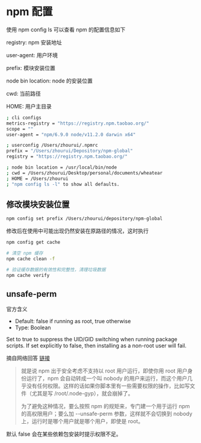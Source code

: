 # npm 配置

使用 npm config ls 可以查看 npm 的配置信息如下

registry: npm 安装地址

user-agent: 用户环境

prefix: 模块安装位置

node bin location: node 的安装位置

cwd: 当前路径

HOME: 用户主目录

```bash
; cli configs
metrics-registry = "https://registry.npm.taobao.org/"
scope = ""
user-agent = "npm/6.9.0 node/v11.2.0 darwin x64"

; userconfig /Users/zhourui/.npmrc
prefix = "/Users/zhourui/Depository/npm-global"
registry = "https://registry.npm.taobao.org/"

; node bin location = /usr/local/bin/node
; cwd = /Users/zhourui/Desktop/personal/documents/wheatear
; HOME = /Users/zhourui
; "npm config ls -l" to show all defaults.
```

## 修改模块安装位置

```bash
npm config set prefix /Users/zhourui/depository/npm-global
```

修改后在使用中可能出现仍然安装在原路径的情况，这时执行

```bash
npm config get cache

# 清空 npm 缓存
npm cache clean -f

# 验证缓存数据的有效性和完整性，清理垃圾数据
npm cache verify
```

## unsafe-perm

官方含义

- Default: false if running as root, true otherwise
- Type: Boolean

Set to true to suppress the UID/GID switching when running package scripts. If set explicitly to false, then installing as a non-root user will fail.

摘自网络回答 [链接](https://segmentfault.com/q/1010000019365121)

> 就是说 npm 出于安全考虑不支持以 root 用户运行，即使你用 root 用户身份运行了，npm 会自动转成一个叫 nobody 的用户来运行，而这个用户几乎没有任何权限。这样的话如果你脚本里有一些需要权限的操作，比如写文件（尤其是写 /root/.node-gyp），就会崩掉了。
>
> 为了避免这种情况，要么按照 npm 的规矩来，专门建一个用于运行 npm 的高权限用户；要么加 --unsafe-perm 参数，这样就不会切换到 nobody 上，运行时是哪个用户就是哪个用户，即使是 root。

默认 false 会在某些依赖包安装时提示权限不足。
